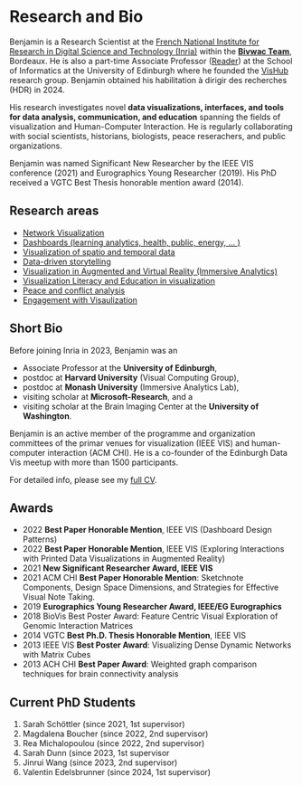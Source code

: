 # Research and Bio

Benjamin is a Research Scientist at the <a href="https://www.inria.fr/en">French National Institute for Research in Digital Science and Technology (Inria)</a> within the <a href="https://www.bivwac.fr"><b>Bivwac Team</b></a>, Bordeaux. 
He is also a part-time Associate Professor (<a href="https://en.wikipedia.org/wiki/Reader_(academic_rank)">Reader</a>) at the School of Informatics at the University of Edinburgh where he founded the <a href="https://vishub.net">VisHub</a> research group. Benjamin obtained his habilitation à dirigir des recherches (HDR) in 2024.

His research investigates novel <b>data visualizations, interfaces, and tools for data analysis, communication, and education</b> spanning the fields of visualization and Human-Computer Interaction. He is regularly collaborating with social scientists, historians, biologists, peace reserachers, and public organizations. 

Benjamin was named  Significant New Researcher by the IEEE VIS conference (2021) and Eurographics Young Researcher (2019). His PhD received a VGTC Best Thesis honorable mention award (2014).

## Research areas

* [Network Visualization](projects/networks.html)
* [Dashboards (learning analytics, health, public, energy, ... )](projects/covid19_vis.html)
* [Visualization of spatio and temporal data](projects/geographic.html)
* [Data-driven storytelling](projects/data_comics.html)
* [Visualization in Augmented and Virtual Reality (Immersive Analytics)](projects/immersive_analytics.html)
* [Visualization Literacy and Education in visualization](projects/education.html)
* [Peace and conflict analysis](projects/peace_analytics.html)
* [Engagement with Visaulization](projects/engagement.html)


## Short Bio 

Before joining Inria in 2023, Benjamin was an
* Associate Professor at the **University of Edinburgh**,  
* postdoc at **Harvard University** (Visual Computing Group), 
* postdoc at **Monash University** (Immersive Analytics Lab), 
* visiting scholar at **Microsoft-Research**, and a 
* visiting scholar at the Brain Imaging Center at the **University of Washington**.

Benjamin is an active member of the programme and organization committees of the primar venues for visualization (IEEE VIS) and human-computer interaction (ACM CHI). He is a co-founder of the Edinburgh Data Vis meetup with more than 1500 participants. 

For detailed info, please see my [full CV](https://docs.google.com/document/d/1V34l5E9IV3wHo-w2x0EcfN0MCSCnHrdICZ0KQdD5gnA/edit?usp=sharing).

## Awards

* 2022 **Best Paper Honorable Mention**, IEEE VIS (Dashboard Design Patterns)
* 2022 **Best Paper Honorable Mention**, IEEE VIS (Exploring Interactions with Printed Data Visualizations in Augmented Reality)
* 2021 **New Significant Researcher Award, IEEE VIS**
* 2021 ACM CHI **Best Paper Honorable Mention**: Sketchnote Components, Design Space Dimensions, and Strategies for Effective Visual Note Taking.
* 2019 **Eurographics Young Researcher Award, IEEE/EG Eurographics**
* 2018 BioVis Best Poster Award: Feature Centric Visual Exploration of Genomic Interaction Matrices
* 2014 VGTC **Best Ph.D. Thesis Honorable Mention**, IEEE VIS
* 2013 IEEE VIS **Best Poster Award**: Visualizing Dense Dynamic Networks with Matrix Cubes
* 2013 ACH CHI **Best Paper Award**: Weighted graph comparison techniques for brain connectivity analysis

## Current PhD Students

1. Sarah Schöttler (since 2021, 1st supervisor) 
1. Magdalena Boucher (since 2022, 2nd supervisor)
1. Rea Michalopoulou (since 2022, 2nd supervisor)
1. Sarah Dunn (since 2023, 1st supervisor
1. Jinrui Wang (since 2023, 2nd supervisor)
1. Valentin Edelsbrunner (since 2024, 1st supervisor)



<!-- ## Researh 

{% for project in site.projects %}
{% include projectpreview.html item=project %}
{% endfor %}
 -->
